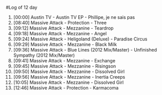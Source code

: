 #Log of 12 day

1. [00:00] Austin TV - Austin TV EP - Phillipe, je ne sais pas
1. [08:40] Massive Attack - Protection - Three
1. [09:12] Massive Attack - Mezzanine - Teardrop
1. [09:18] Massive Attack - Mezzanine - Angel
1. [09:24] Massive Attack - Heligoland (Deluxe) - Paradise Circus
1. [09:29] Massive Attack - Mezzanine - Black Milk
1. [09:36] Massive Attack - Blue Lines (2012 Mix/Master) - Unfinished Sympathy (2012 Mix/Master)
1. [09:41] Massive Attack - Mezzanine - Exchange
1. [09:45] Massive Attack - Mezzanine - Risingson
1. [09:50] Massive Attack - Mezzanine - Dissolved Girl
1. [09:56] Massive Attack - Mezzanine - Inertia Creeps
1. [10:05] Massive Attack - Mezzanine - Dissolved Girl
1. [12:46] Massive Attack - Protection - Karmacoma
